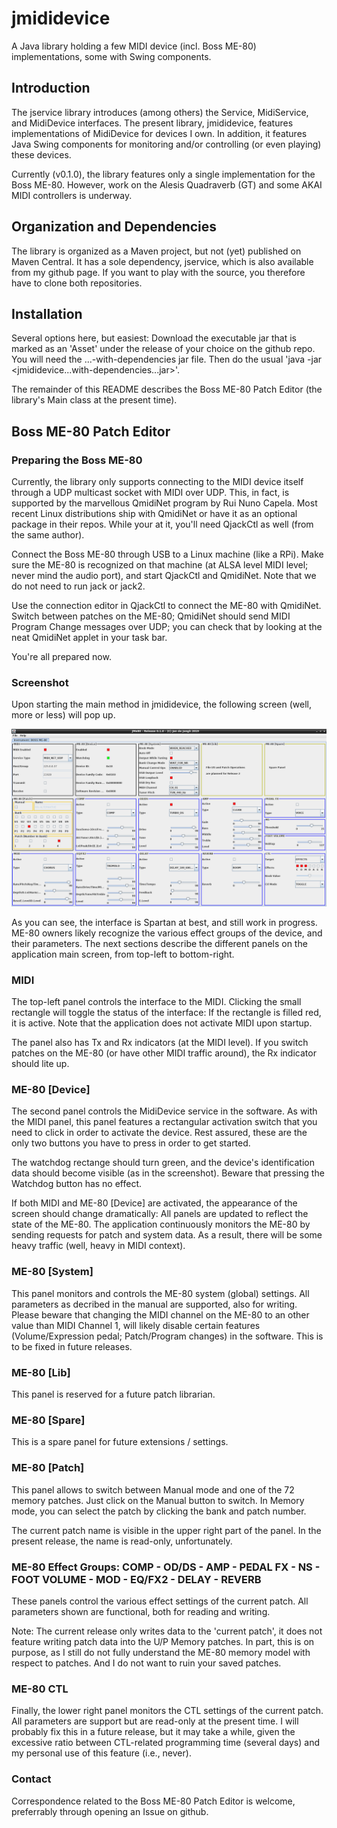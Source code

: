 # jmididevice
A Java library holding a few MIDI device (incl. Boss ME-80) implementations, some with Swing components.

## Introduction

The jservice library introduces (among others) the Service, MidiService, and MidiDevice interfaces.
The present library, jmididevice, features implementations of MidiDevice for devices I own.
In addition, it features Java Swing components for monitoring and/or controlling (or even playing)
these devices.

Currently (v0.1.0), the library features only a single implementation for the Boss ME-80.
However, work on the Alesis Quadraverb (GT) and some AKAI MIDI controllers is underway.

## Organization and Dependencies

The library is organized as a Maven project, but not (yet) published on Maven Central.
It has a sole dependency, jservice, which is also available from my github page.
If you want to play with the source, you therefore have to clone both repositories.

## Installation

Several options here, but easiest: Download the executable jar that is marked as an 'Asset'
under the release of your choice on the github repo.
You will need the ...-with-dependencies jar file.
Then do the usual 'java -jar <jmididevice...with-dependencies...jar>'.

The remainder of this README describes the Boss ME-80 Patch Editor (the library's Main class at the present time).

## Boss ME-80 Patch Editor

### Preparing the Boss ME-80

Currently, the library only supports connecting to the MIDI device itself through a UDP multicast socket with
MIDI over UDP.
This, in fact, is supported by the marvellous QmidiNet program by Rui Nuno Capela.
Most recent Linux distributions ship with QmidiNet or have it as an optional package in their repos.
While your at it, you'll need QjackCtl as well (from the same author).

Connect the Boss ME-80 through USB to a Linux machine (like a RPi).
Make sure the ME-80 is recognized on that machine (at ALSA level MIDI level; never mind the audio port),
and start QjackCtl and QmidiNet. Note that we do not need to run jack or jack2.

Use the connection editor in QjackCtl to connect the ME-80 with QmidiNet.
Switch between patches on the ME-80; QmidiNet should send MIDI Program Change messages over UDP;
you can check that by looking at the neat QmidiNet applet in your task bar.

You're all prepared now.

### Screenshot
Upon starting the main method in jmididevice, the following screen (well, more or less) will pop up.

![](resources/images/Screenshot_JMe80_v0.1.0_Full.png)

As you can see, the interface is Spartan at best, and still work in progress.
ME-80 owners likely recognize the various effect groups of the device, and their parameters.
The next sections describe the different panels on the application main screen, from top-left to bottom-right.

### MIDI

The top-left panel controls the interface to the MIDI. Clicking the small rectangle will toggle the status of
the interface: If the rectangle is filled red, it is active.
Note that the application does not activate MIDI upon startup.

The panel also has Tx and Rx indicators (at the MIDI level).
If you switch patches on the ME-80 (or have other MIDI traffic around), the Rx indicator should lite up.

### ME-80 \[Device\]

The second panel controls the MidiDevice service in the software.
As with the MIDI panel, this panel features a rectangular activation switch that you need to click
in order to activate the device.
Rest assured, these are the only two buttons you have to press in order to get started.

The watchdog rectange should turn green, and the device's identification data should become visible
(as in the screenshot). Beware that pressing the Watchdog button has no effect.

If both MIDI and ME-80 \[Device\] are activated, the appearance of the screen should
change dramatically: All panels are updated to reflect the state of the ME-80.
The application continuously monitors the ME-80 by sending requests for patch and system data.
As a result, there will be some heavy traffic (well, heavy in MIDI context).

### ME-80 \[System\]

This panel monitors and controls the ME-80 system (global) settings.
All parameters as decribed in the manual are supported, also for writing.
Please beware that changing the MIDI channel on the ME-80 to an other value than MIDI Channel 1,
will likely disable certain features (Volume/Expression pedal; Patch/Program changes) in the software.
This is to be fixed in future releases.

### ME-80 \[Lib\]

This panel is reserved for a future patch librarian.

### ME-80 \[Spare\]

This is a spare panel for future extensions / settings.

### ME-80 \[Patch\]

This panel allows to switch between Manual mode and one of the 72 memory patches.
Just click on the Manual button to switch.
In Memory mode, you can select the patch by clicking the bank and patch number.

The current patch name is visible in the upper right part of the panel.
In the present release, the name is read-only, unfortunately.

### ME-80 Effect Groups: COMP - OD/DS - AMP - PEDAL FX - NS - FOOT VOLUME - MOD - EQ/FX2 - DELAY - REVERB

These panels control the various effect settings of the current patch.
All parameters shown are functional, both for reading and writing.

Note: The current release only writes data to the 'current patch',
it does not feature writing patch data into the U/P Memory patches.
In part, this is on purpose, as I still do not fully understand the ME-80 memory model
with respect to patches.
And I do not want to ruin your saved patches.

### ME-80 CTL

Finally, the lower right panel monitors the CTL settings of the current patch.
All parameters are support but are read-only at the present time.
I will probably fix this in a future release, but it may take a while,
given the excessive ratio between CTL-related programming time (several days)
and my personal use of this feature (i.e., never).

### Contact

Correspondence related to the Boss ME-80 Patch Editor is welcome,
preferrably through opening an Issue on github.
